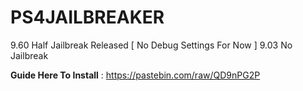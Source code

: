 # PS4JAILBREAKER
9.60 Half Jailbreak Released [ No Debug Settings For Now ]
9.03 No Jailbreak

**Guide Here To Install** : https://pastebin.com/raw/QD9nPG2P
